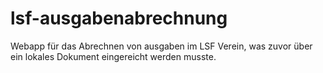 # lsf-ausgabenabrechnung
Webapp für das Abrechnen von ausgaben im LSF Verein, was zuvor über ein lokales Dokument eingereicht werden musste.
